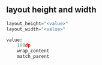 ## layout height and width
```python
layout_height="<value>"
layout_width="<value>"

value:
	100dp
	wrap_content
	match_parent




```










































